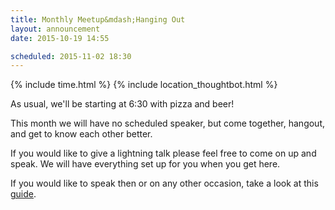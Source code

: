 ```yaml
---
title: Monthly Meetup&mdash;Hanging Out
layout: announcement
date: 2015-10-19 14:55

scheduled: 2015-11-02 18:30
---
```


{% include time.html %}
{% include location_thoughtbot.html %}

As usual, we'll be starting at 6:30 with pizza and beer!

This month we will have no scheduled speaker, but come together, hangout, and get to know each other better.

If you would like to give a lightning talk please feel free to come on up and speak. We will have everything set up for you when you get here.

If you would like to speak then or on any other occasion, take a look at this [guide](/giving-a-talk.html).
